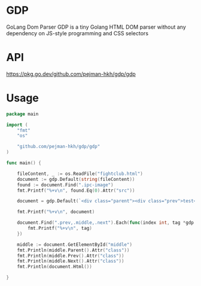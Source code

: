 # GDP
GoLang Dom Parser
GDP is a tiny Golang HTML DOM parser without any dependency on JS-style programming and CSS selectors

# API
https://pkg.go.dev/github.com/pejman-hkh/gdp/gdp

# Usage
```go
package main

import (
	"fmt"
	"os"

	"github.com/pejman-hkh/gdp/gdp"
)

func main() {

	fileContent, _ := os.ReadFile("fightclub.html")
	document := gdp.Default(string(fileContent))
	found := document.Find(".ipc-image")
	fmt.Printf("%+v\n", found.Eq(0).Attr("src"))

	document = gdp.Default(`<div class="parent"><div class="prev">test</div><div class="middle" id="middle">test1</div><span class="next"></span></div>`)

	fmt.Printf("%+v\n", document)

	document.Find(".prev,.middle,.next").Each(func(index int, tag *gdp.Tag) {
		fmt.Printf("%+v\n", tag)
	})

	middle := document.GetElementById("middle")
	fmt.Println(middle.Parent().Attr("class"))
	fmt.Println(middle.Prev().Attr("class"))
	fmt.Println(middle.Next().Attr("class"))
	fmt.Println(document.Html())

}
```